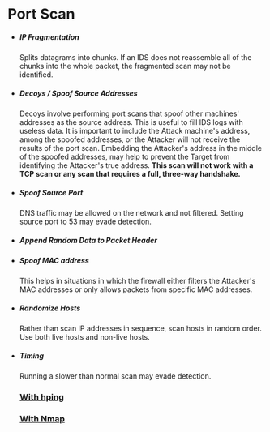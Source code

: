 # Port Scan
* ##### IP Fragmentation

  Splits datagrams into chunks.  If an IDS does not reassemble all of the chunks into the whole packet, the fragmented scan may not be identified.

* ##### Decoys / Spoof Source Addresses

  Decoys involve performing port scans that spoof other machines' addresses as the source address.  This is useful to fill IDS logs with useless data.  It is important to include the Attack machine's address, among the spoofed addresses, or the Attacker will not receive the results of the port scan.  Embedding the Attacker's address in the middle of the spoofed addresses, may help to prevent the Target from identifying the Attacker's true address.  **This scan will not work with a TCP scan or any scan that requires a full, three-way handshake.**

* ##### Spoof Source Port
  
  DNS traffic may be allowed on the network and not filtered.  Setting source port to 53 may evade detection.

* ##### Append Random Data to Packet Header
  
  

* ##### Spoof MAC address
  
  This helps in situations in which the firewall either filters the Attacker's MAC addresses or only allows packets from specific MAC addresses.

* ##### Randomize Hosts 
  
  Rather than scan IP addresses in sequence, scan hosts in random order.  Use both live hosts and non-live hosts.

* ##### Timing
  
  Running a slower than normal scan may evade detection.
  
  ### [With hping](../../Tools/NetworkDiscovery/hping/README.md#Evasion)

  ### [With Nmap](../../Tools/NetworkDiscovery/Nmap/README.md#Evasion)